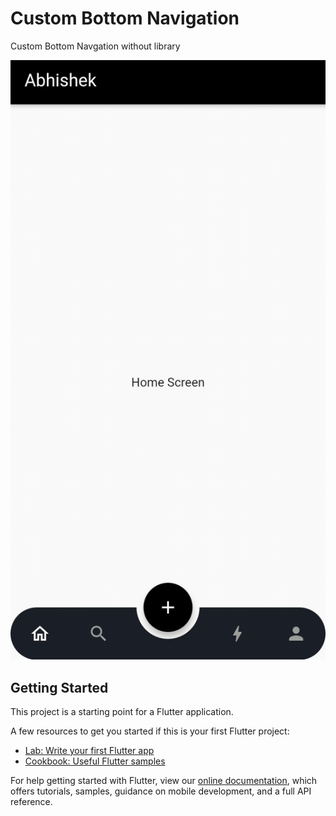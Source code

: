 # Custom Bottom Navigation 

Custom Bottom Navgation without library 

![CustomBottomNavigation](https://github.com/abhishekdana1999/flutter-Insta-Code/blob/customBottomNavigation/customBottomNavigation.jpg)

## Getting Started

This project is a starting point for a Flutter application.

A few resources to get you started if this is your first Flutter project:

- [Lab: Write your first Flutter app](https://flutter.dev/docs/get-started/codelab)
- [Cookbook: Useful Flutter samples](https://flutter.dev/docs/cookbook)

For help getting started with Flutter, view our
[online documentation](https://flutter.dev/docs), which offers tutorials,
samples, guidance on mobile development, and a full API reference.
